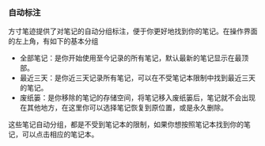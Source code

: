### 自动标注

方寸笔迹提供了对笔记的自动分组标注，便于你更好地找到你的笔记。在操作界面的左上角，有如下的基本分组

- 全部笔记：是你开始使用至今记录的所有笔记，默认最新的笔记显示在最顶部。
- 最近三天：是你近三天记录所有笔记，可以在不受笔记本限制中找到最近三天的笔记。
- 废纸篓：是你移除的笔记的存储空间，将笔记移入废纸篓后，笔记就不会出现在其他地方，在这里你可以选择笔记恢复到原位置，或是永久删除。

这些笔记自动分组，都是不受到笔记本的限制，如果你想按照笔记本找到你的笔记，可以点击相应的笔记本。

